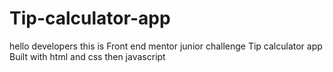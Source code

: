 # Tip-calculator-app
hello developers this is Front end mentor junior challenge Tip calculator app Built with html and css then javascript
